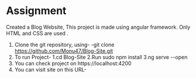 # Assignment
Created a Blog Website, This project is made using angular framework. Only HTML and CSS are used .
1. Clone the git repository, using-
   -git clone https://github.com/Monu47/Blog-Site.git
2. To run Project-
   1.cd Blog-Site
   2.Run sudo npm install
   3.ng serve --open
3. You can check project on https://localhost:4200 
4. You can visit site on this URL-
